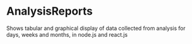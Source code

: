 AnalysisReports
===============

Shows tabular and graphical display of data collected from analysis for days, weeks and months, in node.js and react.js
